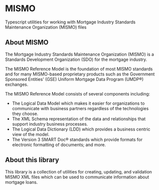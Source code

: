 # MISMO
Typescript utilities for working with Mortgage Industry Standards Maintenance Organization (MISMO) files

## About MISMO
The Mortgage Industry Standards Maintenance Organization (MISMO) is a Standards Development Organization (SDO) for the mortgage industry.

The MISMO Reference Model is the foundation of most MISMO standards and for many MISMO-based proprietary products such as the Government Sponsored Entities' (GSE) Uniform Mortgage Data Program (UMDP®) exchanges.

The MISMO Reference Model consists of several components including:

- The Logical Data Model which makes it easier for organizations to communicate with business partners regardless of the technologies they choose.
- The XML Schema representation of the data and relationships that support industry business processes.
- The Logical Data Dictionary (LDD) which provides a business centric view of the model.
- The Version 3 SMART Doc® standards which provide formats for electronic formatting of documents; and more.

## About this library
This library is a collection of utilities for creating, updating, and validation MISMO XML files which can be used to communicate information about mortgage loans.
